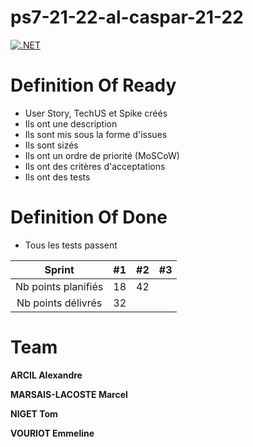 # ps7-21-22-al-caspar-21-22

[![.NET](https://github.com/PNS-PS7and8/ps7-21-22-al-caspar-21-22/actions/workflows/dotnet.yml/badge.svg)](https://github.com/PNS-PS7and8/ps7-21-22-al-caspar-21-22/actions/workflows/dotnet.yml)

# Definition Of Ready
- User Story, TechUS et Spike créés
- Ils ont une description
- Ils sont mis sous la forme d'issues
- Ils sont sizés
- Ils ont un ordre de priorité (MoSCoW)
- Ils ont des critères d'acceptations
- Ils ont des tests

# Definition Of Done
- Tous les tests passent

|       Sprint        | #1  | #2  | #3  |
|        :---:        | :-: | :-: | :-: |
| Nb points planifiés |  18 |  42 |     |
| Nb points délivrés  |  32 |     |     |

# Team
**ARCIL Alexandre**

**MARSAIS-LACOSTE Marcel**

**NIGET Tom**

**VOURIOT Emmeline**
